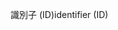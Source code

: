 <span data-ttu-id="aa6a2-101">識別子 (ID)</span><span class="sxs-lookup"><span data-stu-id="aa6a2-101">identifier (ID)</span></span>